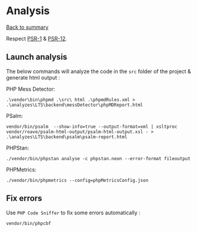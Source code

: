 # Analysis

[Back to summary](../index.md)

Respect [PSR-1](https://www.php-fig.org/psr/psr-1) & [PSR-12](https://www.php-fig.org/psr/psr-12).
## Launch analysis

The below commands will analyze the code in the ``src`` folder of the project & generate html output :

PHP Mess Detector:
```shell
.\vendor\bin\phpmd .\src\ html .\phpmdRules.xml > .\analyzes\LTS\backend\messDetector\phpMDReport.html
```

PSalm:
```shell
vendor/bin/psalm  --show-info=true --output-format=xml | xsltproc vendor/roave/psalm-html-output/psalm-html-output.xsl - > .\analyzes\LTS\backend\psalm\psalm-report.html
```

PHPStan:
```shell
./vendor/bin/phpstan analyse -c phpstan.neon --error-format fileoutput
```

PHPMetrics:
```shell
./vendor/bin/phpmetrics --config=phpMetricsConfig.json
```

## Fix errors
Use ``PHP Code Sniffer`` to fix some errors automatically :
```
vendor/bin/phpcbf
```